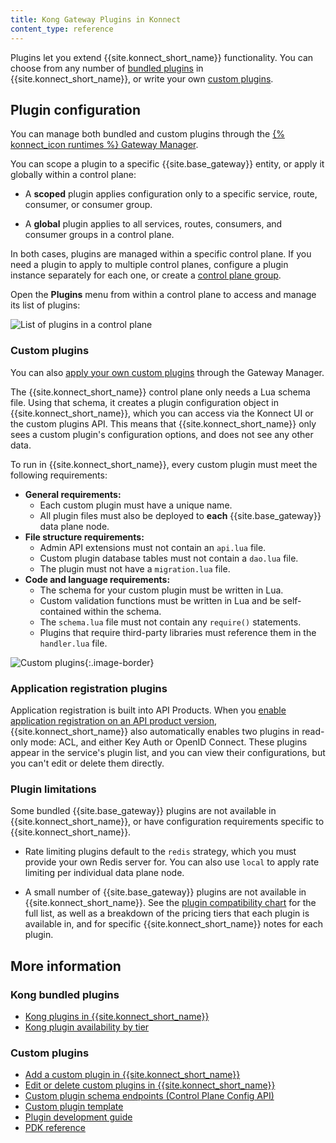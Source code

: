 ```yaml
---
title: Kong Gateway Plugins in Konnect
content_type: reference
---
```


Plugins let you extend {{site.konnect_short_name}} functionality. 
You can choose from any number of [bundled plugins](/hub/?compatibility=konnect&support=kong-inc) 
in {{site.konnect_short_name}}, or write your own [custom plugins](#custom-plugins).

## Plugin configuration

You can manage both bundled and custom plugins through the 
[{% konnect_icon runtimes %} Gateway Manager](https://cloud.konghq.com/us/gateway-manager).

You can scope a plugin to a specific {{site.base_gateway}} entity, or apply it globally
within a control plane:

* A **scoped** plugin applies configuration only to a specific service, route,
consumer, or consumer group.

* A **global** plugin applies to all services, routes, consumers, and consumer 
groups in a control plane.

In both cases, plugins are managed within a specific control plane. If you need a plugin to 
apply to multiple control planes, configure a plugin instance separately for each one, 
or create a [control plane group](/konnect/gateway-manager/control-plane-groups/).

Open the **Plugins** menu from within a control plane to access and manage its list of plugins:

![List of plugins in a control plane](/assets/images/docs/konnect/konnect-plugin-list.png)

### Custom plugins

You can also [apply your own custom plugins](/konnect/gateway-manager/plugins/add-custom-plugin/) 
through the Gateway Manager.

The {{site.konnect_short_name}} control plane only needs a Lua schema file. Using that
schema, it creates a plugin configuration object in {{site.konnect_short_name}}, which you
can access via the Konnect UI or the custom plugins API. This means that {{site.konnect_short_name}}
only sees a custom plugin's configuration options, and does not see any other data.

To run in {{site.konnect_short_name}}, every custom plugin must meet the following requirements:

* **General requirements:**
  * Each custom plugin must have a unique name.
  * All plugin files must also be deployed to **each** {{site.base_gateway}} data plane node.
* **File structure requirements:**
  * Admin API extensions must not contain an `api.lua` file.
  * Custom plugin database tables must not contain a `dao.lua` file.
  * The plugin must not have a `migration.lua` file.
* **Code and language requirements:** 
  * The schema for your custom plugin must be written in Lua.
  * Custom validation functions must be written in Lua and be self-contained within the schema.
  * The `schema.lua` file must not contain any `require()` statements.
  * Plugins that require third-party libraries must reference them in the `handler.lua` file.

![Custom plugins](/assets/images/docs/konnect/konnect-custom-plugins.png){:.image-border}

### Application registration plugins

Application registration is built into API Products.
When you [enable application registration on an API product version](/konnect/dev-portal/applications/enable-app-reg/), 
{{site.konnect_short_name}} also automatically enables two plugins in read-only mode: 
ACL, and either Key Auth or OpenID Connect. 
These plugins appear in the service's plugin list, and you can view their
configurations, but you can't edit or delete them directly.

### Plugin limitations

Some bundled {{site.base_gateway}} plugins are not available in {{site.konnect_short_name}}, or
have configuration requirements specific to {{site.konnect_short_name}}.

* Rate limiting plugins default to the `redis` strategy, which you must
provide your own Redis server for. You can also use `local` to apply rate limiting
per individual data plane node.

* A small number of {{site.base_gateway}} plugins are not available in {{site.konnect_short_name}}. See the [plugin compatibility chart](/konnect/compatibility/#plugin-compatibility)
for the full list, as well as a breakdown of the pricing tiers that each plugin is available in, and for specific {{site.konnect_short_name}} notes for each plugin.

## More information

### Kong bundled plugins
* [Kong plugins in {{site.konnect_short_name}}](/hub/?compatibility=konnect&support=kong-inc)
* [Kong plugin availability by tier](/hub/plugins/license-tiers/)

### Custom plugins
* [Add a custom plugin in {{site.konnect_short_name}}](/konnect/gateway-manager/plugins/add-custom-plugin/)
* [Edit or delete custom plugins in {{site.konnect_short_name}}](/konnect/gateway-manager/plugins/update-custom-plugin/)
* [Custom plugin schema endpoints (Control Plane Config API)](/konnect/api/control-plane-configuration/latest/#/Custom%20Plugin%20Schemas)
* [Custom plugin template](https://github.com/Kong/kong-plugin)
* [Plugin development guide](/gateway/latest/plugin-development/)
* [PDK reference](/gateway/latest/plugin-development/pdk/)
